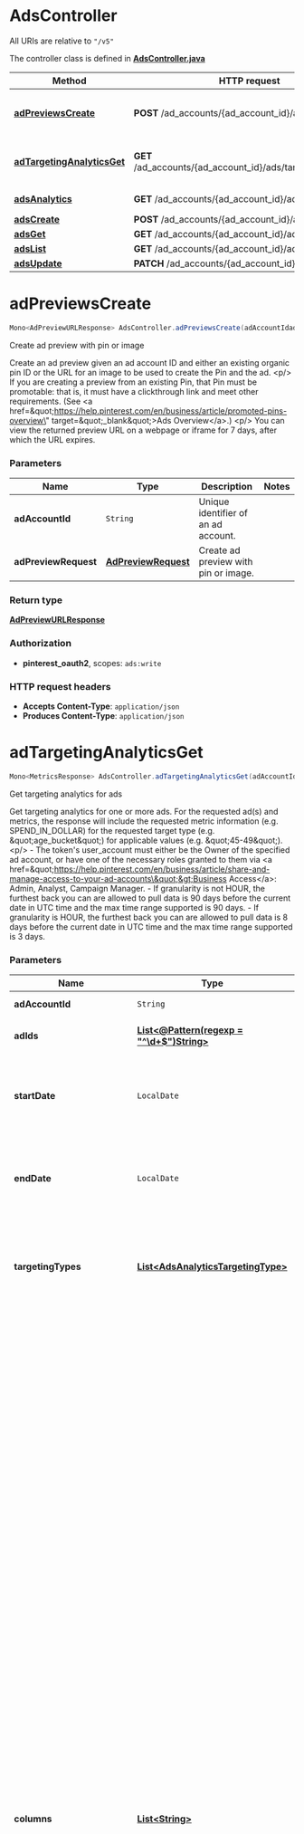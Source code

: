 # AdsController

All URIs are relative to `"/v5"`

The controller class is defined in **[AdsController.java](../../src/main/java/org/openapitools/controller/AdsController.java)**

Method | HTTP request | Description
------------- | ------------- | -------------
[**adPreviewsCreate**](#adPreviewsCreate) | **POST** /ad_accounts/{ad_account_id}/ad_previews | Create ad preview with pin or image
[**adTargetingAnalyticsGet**](#adTargetingAnalyticsGet) | **GET** /ad_accounts/{ad_account_id}/ads/targeting_analytics | Get targeting analytics for ads
[**adsAnalytics**](#adsAnalytics) | **GET** /ad_accounts/{ad_account_id}/ads/analytics | Get ad analytics
[**adsCreate**](#adsCreate) | **POST** /ad_accounts/{ad_account_id}/ads | Create ads
[**adsGet**](#adsGet) | **GET** /ad_accounts/{ad_account_id}/ads/{ad_id} | Get ad
[**adsList**](#adsList) | **GET** /ad_accounts/{ad_account_id}/ads | List ads
[**adsUpdate**](#adsUpdate) | **PATCH** /ad_accounts/{ad_account_id}/ads | Update ads

<a id="adPreviewsCreate"></a>
# **adPreviewsCreate**
```java
Mono<AdPreviewURLResponse> AdsController.adPreviewsCreate(adAccountIdadPreviewRequest)
```

Create ad preview with pin or image

Create an ad preview given an ad account ID and either an existing organic pin ID or the URL for an image to be used to create the Pin and the ad. &lt;p/&gt; If you are creating a preview from an existing Pin, that Pin must be promotable: that is, it must have a clickthrough link and meet other requirements. (See &lt;a href&#x3D;\&quot;https://help.pinterest.com/en/business/article/promoted-pins-overview\&quot; target&#x3D;\&quot;_blank\&quot;&gt;Ads Overview&lt;/a&gt;.) &lt;p/&gt; You can view the returned preview URL on a webpage or iframe for 7 days, after which the URL expires.

### Parameters
Name | Type | Description  | Notes
------------- | ------------- | ------------- | -------------
**adAccountId** | `String` | Unique identifier of an ad account. |
**adPreviewRequest** | [**AdPreviewRequest**](../../docs/models/AdPreviewRequest.md) | Create ad preview with pin or image. |

### Return type
[**AdPreviewURLResponse**](../../docs/models/AdPreviewURLResponse.md)

### Authorization
* **pinterest_oauth2**, scopes: `ads:write`

### HTTP request headers
 - **Accepts Content-Type**: `application/json`
 - **Produces Content-Type**: `application/json`

<a id="adTargetingAnalyticsGet"></a>
# **adTargetingAnalyticsGet**
```java
Mono<MetricsResponse> AdsController.adTargetingAnalyticsGet(adAccountIdadIdsstartDateendDatetargetingTypescolumnsgranularityclickWindowDaysengagementWindowDaysviewWindowDaysconversionReportTimeattributionTypes)
```

Get targeting analytics for ads

Get targeting analytics for one or more ads. For the requested ad(s) and metrics, the response will include the requested metric information (e.g. SPEND_IN_DOLLAR) for the requested target type (e.g. \&quot;age_bucket\&quot;) for applicable values (e.g. \&quot;45-49\&quot;). &lt;p/&gt; - The token&#39;s user_account must either be the Owner of the specified ad account, or have one of the necessary roles granted to them via &lt;a href&#x3D;\&quot;https://help.pinterest.com/en/business/article/share-and-manage-access-to-your-ad-accounts\&quot;&gt;Business Access&lt;/a&gt;: Admin, Analyst, Campaign Manager. - If granularity is not HOUR, the furthest back you can are allowed to pull data is 90 days before the current date in UTC time and the max time range supported is 90 days. - If granularity is HOUR, the furthest back you can are allowed to pull data is 8 days before the current date in UTC time and the max time range supported is 3 days.

### Parameters
Name | Type | Description  | Notes
------------- | ------------- | ------------- | -------------
**adAccountId** | `String` | Unique identifier of an ad account. |
**adIds** | [**List&lt;@Pattern(regexp &#x3D; &quot;^\\d+$&quot;)String&gt;**](../../docs/models/String.md) | List of Ad Ids to use to filter the results. |
**startDate** | `LocalDate` | Metric report start date (UTC). Format: YYYY-MM-DD. Cannot be more than 90 days back from today. |
**endDate** | `LocalDate` | Metric report end date (UTC). Format: YYYY-MM-DD. Cannot be more than 90 days past start_date. |
**targetingTypes** | [**List&lt;AdsAnalyticsTargetingType&gt;**](../../docs/models/AdsAnalyticsTargetingType.md) | Targeting type breakdowns for the report. The reporting per targeting type &lt;br&gt; is independent from each other. |
**columns** | [**List&lt;String&gt;**](../../docs/models/String.md) | Columns to retrieve, encoded as a comma-separated string. **NOTE**: Any metrics defined as MICRO_DOLLARS returns a value based on the advertiser profile&#39;s currency field. For USD,($1/1,000,000, or $0.000001 - one one-ten-thousandth of a cent). it&#39;s microdollars. Otherwise, it&#39;s in microunits of the advertiser&#39;s currency.&lt;br/&gt;For example, if the advertiser&#39;s currency is GBP (British pound sterling), all MICRO_DOLLARS fields will be in GBP microunits (1/1,000,000 British pound).&lt;br/&gt;If a column has no value, it may not be returned | [enum: `SPEND_IN_MICRO_DOLLAR`, `PAID_IMPRESSION`, `SPEND_IN_DOLLAR`, `CPC_IN_MICRO_DOLLAR`, `ECPC_IN_MICRO_DOLLAR`, `ECPC_IN_DOLLAR`, `CTR`, `ECTR`, `CAMPAIGN_NAME`, `PIN_ID`, `TOTAL_ENGAGEMENT`, `ENGAGEMENT_1`, `ENGAGEMENT_2`, `ECPE_IN_DOLLAR`, `ENGAGEMENT_RATE`, `EENGAGEMENT_RATE`, `ECPM_IN_MICRO_DOLLAR`, `REPIN_RATE`, `CTR_2`, `CAMPAIGN_ID`, `ADVERTISER_ID`, `AD_ACCOUNT_ID`, `PIN_PROMOTION_ID`, `AD_ID`, `AD_GROUP_ID`, `CAMPAIGN_ENTITY_STATUS`, `CAMPAIGN_OBJECTIVE_TYPE`, `CPM_IN_MICRO_DOLLAR`, `CPM_IN_DOLLAR`, `AD_GROUP_ENTITY_STATUS`, `ORDER_LINE_ID`, `ORDER_LINE_NAME`, `CLICKTHROUGH_1`, `REPIN_1`, `IMPRESSION_1`, `IMPRESSION_1_GROSS`, `CLICKTHROUGH_1_GROSS`, `OUTBOUND_CLICK_1`, `CLICKTHROUGH_2`, `REPIN_2`, `IMPRESSION_2`, `OUTBOUND_CLICK_2`, `TOTAL_CLICKTHROUGH`, `TOTAL_IMPRESSION`, `TOTAL_IMPRESSION_USER`, `TOTAL_IMPRESSION_FREQUENCY`, `COST_PER_OUTBOUND_CLICK_IN_DOLLAR`, `TOTAL_ENGAGEMENT_SIGNUP`, `TOTAL_ENGAGEMENT_CHECKOUT`, `TOTAL_ENGAGEMENT_LEAD`, `TOTAL_CLICK_SIGNUP`, `TOTAL_CLICK_CHECKOUT`, `TOTAL_CLICK_ADD_TO_CART`, `TOTAL_CLICK_LEAD`, `TOTAL_VIEW_SIGNUP`, `TOTAL_VIEW_CHECKOUT`, `TOTAL_VIEW_ADD_TO_CART`, `TOTAL_VIEW_LEAD`, `TOTAL_CONVERSIONS`, `TOTAL_ENGAGEMENT_SIGNUP_VALUE_IN_MICRO_DOLLAR`, `TOTAL_ENGAGEMENT_CHECKOUT_VALUE_IN_MICRO_DOLLAR`, `TOTAL_CLICK_SIGNUP_VALUE_IN_MICRO_DOLLAR`, `TOTAL_CLICK_CHECKOUT_VALUE_IN_MICRO_DOLLAR`, `TOTAL_VIEW_SIGNUP_VALUE_IN_MICRO_DOLLAR`, `TOTAL_VIEW_CHECKOUT_VALUE_IN_MICRO_DOLLAR`, `TOTAL_WEB_SESSIONS`, `WEB_SESSIONS_1`, `WEB_SESSIONS_2`, `CAMPAIGN_LIFETIME_SPEND_CAP`, `CAMPAIGN_DAILY_SPEND_CAP`, `TOTAL_PAGE_VISIT`, `TOTAL_SIGNUP`, `TOTAL_CHECKOUT`, `TOTAL_CUSTOM`, `TOTAL_LEAD`, `TOTAL_SIGNUP_VALUE_IN_MICRO_DOLLAR`, `TOTAL_CHECKOUT_VALUE_IN_MICRO_DOLLAR`, `TOTAL_CUSTOM_VALUE_IN_MICRO_DOLLAR`, `PAGE_VISIT_COST_PER_ACTION`, `PAGE_VISIT_ROAS`, `CHECKOUT_ROAS`, `CUSTOM_ROAS`, `VIDEO_MRC_VIEWS_1`, `VIDEO_3SEC_VIEWS_2`, `VIDEO_P100_COMPLETE_2`, `VIDEO_P0_COMBINED_2`, `VIDEO_P25_COMBINED_2`, `VIDEO_P50_COMBINED_2`, `VIDEO_P75_COMBINED_2`, `VIDEO_P95_COMBINED_2`, `VIDEO_MRC_VIEWS_2`, `VIDEO_LENGTH`, `ECPV_IN_DOLLAR`, `ECPCV_IN_DOLLAR`, `ECPCV_P95_IN_DOLLAR`, `TOTAL_VIDEO_3SEC_VIEWS`, `TOTAL_VIDEO_P100_COMPLETE`, `TOTAL_VIDEO_P0_COMBINED`, `TOTAL_VIDEO_P25_COMBINED`, `TOTAL_VIDEO_P50_COMBINED`, `TOTAL_VIDEO_P75_COMBINED`, `TOTAL_VIDEO_P95_COMBINED`, `TOTAL_VIDEO_MRC_VIEWS`, `TOTAL_VIDEO_AVG_WATCHTIME_IN_SECOND`, `TOTAL_REPIN_RATE`, `WEB_CHECKOUT_COST_PER_ACTION`, `WEB_CHECKOUT_ROAS`, `TOTAL_WEB_CHECKOUT`, `TOTAL_WEB_CHECKOUT_VALUE_IN_MICRO_DOLLAR`, `TOTAL_WEB_CLICK_CHECKOUT`, `TOTAL_WEB_CLICK_CHECKOUT_VALUE_IN_MICRO_DOLLAR`, `TOTAL_WEB_ENGAGEMENT_CHECKOUT`, `TOTAL_WEB_ENGAGEMENT_CHECKOUT_VALUE_IN_MICRO_DOLLAR`, `TOTAL_WEB_VIEW_CHECKOUT`, `TOTAL_WEB_VIEW_CHECKOUT_VALUE_IN_MICRO_DOLLAR`, `INAPP_CHECKOUT_COST_PER_ACTION`, `TOTAL_OFFLINE_CHECKOUT`, `IDEA_PIN_PRODUCT_TAG_VISIT_1`, `IDEA_PIN_PRODUCT_TAG_VISIT_2`, `TOTAL_IDEA_PIN_PRODUCT_TAG_VISIT`, `LEADS`, `COST_PER_LEAD`, `QUIZ_COMPLETED`, `QUIZ_COMPLETION_RATE`, `SHOWCASE_PIN_CLICKTHROUGH`, `SHOWCASE_SUBPAGE_CLICKTHROUGH`, `SHOWCASE_SUBPIN_CLICKTHROUGH`, `SHOWCASE_SUBPAGE_IMPRESSION`, `SHOWCASE_SUBPIN_IMPRESSION`, `SHOWCASE_SUBPAGE_SWIPE_LEFT`, `SHOWCASE_SUBPAGE_SWIPE_RIGHT`, `SHOWCASE_SUBPIN_SWIPE_LEFT`, `SHOWCASE_SUBPIN_SWIPE_RIGHT`, `SHOWCASE_SUBPAGE_REPIN`, `SHOWCASE_SUBPIN_REPIN`, `SHOWCASE_SUBPAGE_CLOSEUP`, `SHOWCASE_CARD_THUMBNAIL_SWIPE_FORWARD`, `SHOWCASE_CARD_THUMBNAIL_SWIPE_BACKWARD`, `SHOWCASE_AVERAGE_SUBPAGE_CLOSEUP_PER_SESSION`, `TOTAL_CHECKOUT_CONVERSION_RATE`, `TOTAL_VIEW_CATEGORY_CONVERSION_RATE`, `TOTAL_ADD_TO_CART_CONVERSION_RATE`, `TOTAL_SIGNUP_CONVERSION_RATE`, `TOTAL_PAGE_VISIT_CONVERSION_RATE`, `TOTAL_LEAD_CONVERSION_RATE`, `TOTAL_SEARCH_CONVERSION_RATE`, `TOTAL_WATCH_VIDEO_CONVERSION_RATE`, `TOTAL_UNKNOWN_CONVERSION_RATE`, `TOTAL_CUSTOM_CONVERSION_RATE`]
**granularity** | [**Granularity**](../../docs/models/.md) | TOTAL - metrics are aggregated over the specified date range.&lt;br&gt; DAY - metrics are broken down daily.&lt;br&gt; HOUR - metrics are broken down hourly.&lt;br&gt;WEEKLY - metrics are broken down weekly.&lt;br&gt;MONTHLY - metrics are broken down monthly | [enum: `TOTAL`, `DAY`, `HOUR`, `WEEK`, `MONTH`]
**clickWindowDays** | `Integer` | Number of days to use as the conversion attribution window for a pin click action. Applies to Pinterest Tag conversion metrics. Prior conversion tags use their defined attribution windows. If not specified, defaults to &#x60;30&#x60; days. | [optional parameter] [default to `30`] [enum: `0`, `1`, `7`, `14`, `30`, `60`]
**engagementWindowDays** | `Integer` | Number of days to use as the conversion attribution window for an engagement action. Engagements include saves, closeups, link clicks, and carousel card swipes. Applies to Pinterest Tag conversion metrics. Prior conversion tags use their defined attribution windows. If not specified, defaults to &#x60;30&#x60; days. | [optional parameter] [default to `30`] [enum: `0`, `1`, `7`, `14`, `30`, `60`]
**viewWindowDays** | `Integer` | Number of days to use as the conversion attribution window for a view action. Applies to Pinterest Tag conversion metrics. Prior conversion tags use their defined attribution windows. If not specified, defaults to &#x60;1&#x60; day. | [optional parameter] [default to `1`] [enum: `0`, `1`, `7`, `14`, `30`, `60`]
**conversionReportTime** | `String` | The date by which the conversion metrics returned from this endpoint will be reported. There are two dates associated with a conversion event: the date that the user interacted with the ad, and the date that the user completed a conversion event. | [optional parameter] [default to `TIME_OF_AD_ACTION`] [enum: `TIME_OF_AD_ACTION`, `TIME_OF_CONVERSION`]
**attributionTypes** | [**ConversionReportAttributionType**](../../docs/models/.md) | List of types of attribution for the conversion report | [optional parameter] [enum: `INDIVIDUAL`, `HOUSEHOLD`]

### Return type
[**MetricsResponse**](../../docs/models/MetricsResponse.md)

### Authorization
* **pinterest_oauth2**, scopes: `ads:read`

### HTTP request headers
 - **Accepts Content-Type**: Not defined
 - **Produces Content-Type**: `application/json`

<a id="adsAnalytics"></a>
# **adsAnalytics**
```java
Mono<List<AdsAnalyticsResponseInner>> AdsController.adsAnalytics(adAccountIdstartDateendDateadIdscolumnsgranularityclickWindowDaysengagementWindowDaysviewWindowDaysconversionReportTime)
```

Get ad analytics

Get analytics for the specified ads in the specified &lt;code&gt;ad_account_id&lt;/code&gt;, filtered by the specified options. - The token&#39;s user_account must either be the Owner of the specified ad account, or have one of the necessary roles granted to them via &lt;a href&#x3D;\&quot;https://help.pinterest.com/en/business/article/share-and-manage-access-to-your-ad-accounts\&quot;&gt;Business Access&lt;/a&gt;: Admin, Analyst, Campaign Manager. - If granularity is not HOUR, the furthest back you can are allowed to pull data is 90 days before the current date in UTC time and the max time range supported is 90 days. - If granularity is HOUR, the furthest back you can are allowed to pull data is 8 days before the current date in UTC time and the max time range supported is 3 days.

### Parameters
Name | Type | Description  | Notes
------------- | ------------- | ------------- | -------------
**adAccountId** | `String` | Unique identifier of an ad account. |
**startDate** | `LocalDate` | Metric report start date (UTC). Format: YYYY-MM-DD. Cannot be more than 90 days back from today. |
**endDate** | `LocalDate` | Metric report end date (UTC). Format: YYYY-MM-DD. Cannot be more than 90 days past start_date. |
**adIds** | [**List&lt;@Pattern(regexp &#x3D; &quot;^\\d+$&quot;)String&gt;**](../../docs/models/String.md) | List of Ad Ids to use to filter the results. |
**columns** | [**List&lt;String&gt;**](../../docs/models/String.md) | Columns to retrieve, encoded as a comma-separated string. **NOTE**: Any metrics defined as MICRO_DOLLARS returns a value based on the advertiser profile&#39;s currency field. For USD,($1/1,000,000, or $0.000001 - one one-ten-thousandth of a cent). it&#39;s microdollars. Otherwise, it&#39;s in microunits of the advertiser&#39;s currency.&lt;br/&gt;For example, if the advertiser&#39;s currency is GBP (British pound sterling), all MICRO_DOLLARS fields will be in GBP microunits (1/1,000,000 British pound).&lt;br/&gt;If a column has no value, it may not be returned | [enum: `SPEND_IN_MICRO_DOLLAR`, `PAID_IMPRESSION`, `SPEND_IN_DOLLAR`, `CPC_IN_MICRO_DOLLAR`, `ECPC_IN_MICRO_DOLLAR`, `ECPC_IN_DOLLAR`, `CTR`, `ECTR`, `CAMPAIGN_NAME`, `PIN_ID`, `TOTAL_ENGAGEMENT`, `ENGAGEMENT_1`, `ENGAGEMENT_2`, `ECPE_IN_DOLLAR`, `ENGAGEMENT_RATE`, `EENGAGEMENT_RATE`, `ECPM_IN_MICRO_DOLLAR`, `REPIN_RATE`, `CTR_2`, `CAMPAIGN_ID`, `ADVERTISER_ID`, `AD_ACCOUNT_ID`, `PIN_PROMOTION_ID`, `AD_ID`, `AD_GROUP_ID`, `CAMPAIGN_ENTITY_STATUS`, `CAMPAIGN_OBJECTIVE_TYPE`, `CPM_IN_MICRO_DOLLAR`, `CPM_IN_DOLLAR`, `AD_GROUP_ENTITY_STATUS`, `ORDER_LINE_ID`, `ORDER_LINE_NAME`, `CLICKTHROUGH_1`, `REPIN_1`, `IMPRESSION_1`, `IMPRESSION_1_GROSS`, `CLICKTHROUGH_1_GROSS`, `OUTBOUND_CLICK_1`, `CLICKTHROUGH_2`, `REPIN_2`, `IMPRESSION_2`, `OUTBOUND_CLICK_2`, `TOTAL_CLICKTHROUGH`, `TOTAL_IMPRESSION`, `TOTAL_IMPRESSION_USER`, `TOTAL_IMPRESSION_FREQUENCY`, `COST_PER_OUTBOUND_CLICK_IN_DOLLAR`, `TOTAL_ENGAGEMENT_SIGNUP`, `TOTAL_ENGAGEMENT_CHECKOUT`, `TOTAL_ENGAGEMENT_LEAD`, `TOTAL_CLICK_SIGNUP`, `TOTAL_CLICK_CHECKOUT`, `TOTAL_CLICK_ADD_TO_CART`, `TOTAL_CLICK_LEAD`, `TOTAL_VIEW_SIGNUP`, `TOTAL_VIEW_CHECKOUT`, `TOTAL_VIEW_ADD_TO_CART`, `TOTAL_VIEW_LEAD`, `TOTAL_CONVERSIONS`, `TOTAL_ENGAGEMENT_SIGNUP_VALUE_IN_MICRO_DOLLAR`, `TOTAL_ENGAGEMENT_CHECKOUT_VALUE_IN_MICRO_DOLLAR`, `TOTAL_CLICK_SIGNUP_VALUE_IN_MICRO_DOLLAR`, `TOTAL_CLICK_CHECKOUT_VALUE_IN_MICRO_DOLLAR`, `TOTAL_VIEW_SIGNUP_VALUE_IN_MICRO_DOLLAR`, `TOTAL_VIEW_CHECKOUT_VALUE_IN_MICRO_DOLLAR`, `TOTAL_WEB_SESSIONS`, `WEB_SESSIONS_1`, `WEB_SESSIONS_2`, `CAMPAIGN_LIFETIME_SPEND_CAP`, `CAMPAIGN_DAILY_SPEND_CAP`, `TOTAL_PAGE_VISIT`, `TOTAL_SIGNUP`, `TOTAL_CHECKOUT`, `TOTAL_CUSTOM`, `TOTAL_LEAD`, `TOTAL_SIGNUP_VALUE_IN_MICRO_DOLLAR`, `TOTAL_CHECKOUT_VALUE_IN_MICRO_DOLLAR`, `TOTAL_CUSTOM_VALUE_IN_MICRO_DOLLAR`, `PAGE_VISIT_COST_PER_ACTION`, `PAGE_VISIT_ROAS`, `CHECKOUT_ROAS`, `CUSTOM_ROAS`, `VIDEO_MRC_VIEWS_1`, `VIDEO_3SEC_VIEWS_2`, `VIDEO_P100_COMPLETE_2`, `VIDEO_P0_COMBINED_2`, `VIDEO_P25_COMBINED_2`, `VIDEO_P50_COMBINED_2`, `VIDEO_P75_COMBINED_2`, `VIDEO_P95_COMBINED_2`, `VIDEO_MRC_VIEWS_2`, `VIDEO_LENGTH`, `ECPV_IN_DOLLAR`, `ECPCV_IN_DOLLAR`, `ECPCV_P95_IN_DOLLAR`, `TOTAL_VIDEO_3SEC_VIEWS`, `TOTAL_VIDEO_P100_COMPLETE`, `TOTAL_VIDEO_P0_COMBINED`, `TOTAL_VIDEO_P25_COMBINED`, `TOTAL_VIDEO_P50_COMBINED`, `TOTAL_VIDEO_P75_COMBINED`, `TOTAL_VIDEO_P95_COMBINED`, `TOTAL_VIDEO_MRC_VIEWS`, `TOTAL_VIDEO_AVG_WATCHTIME_IN_SECOND`, `TOTAL_REPIN_RATE`, `WEB_CHECKOUT_COST_PER_ACTION`, `WEB_CHECKOUT_ROAS`, `TOTAL_WEB_CHECKOUT`, `TOTAL_WEB_CHECKOUT_VALUE_IN_MICRO_DOLLAR`, `TOTAL_WEB_CLICK_CHECKOUT`, `TOTAL_WEB_CLICK_CHECKOUT_VALUE_IN_MICRO_DOLLAR`, `TOTAL_WEB_ENGAGEMENT_CHECKOUT`, `TOTAL_WEB_ENGAGEMENT_CHECKOUT_VALUE_IN_MICRO_DOLLAR`, `TOTAL_WEB_VIEW_CHECKOUT`, `TOTAL_WEB_VIEW_CHECKOUT_VALUE_IN_MICRO_DOLLAR`, `INAPP_CHECKOUT_COST_PER_ACTION`, `TOTAL_OFFLINE_CHECKOUT`, `IDEA_PIN_PRODUCT_TAG_VISIT_1`, `IDEA_PIN_PRODUCT_TAG_VISIT_2`, `TOTAL_IDEA_PIN_PRODUCT_TAG_VISIT`, `LEADS`, `COST_PER_LEAD`, `QUIZ_COMPLETED`, `QUIZ_COMPLETION_RATE`, `SHOWCASE_PIN_CLICKTHROUGH`, `SHOWCASE_SUBPAGE_CLICKTHROUGH`, `SHOWCASE_SUBPIN_CLICKTHROUGH`, `SHOWCASE_SUBPAGE_IMPRESSION`, `SHOWCASE_SUBPIN_IMPRESSION`, `SHOWCASE_SUBPAGE_SWIPE_LEFT`, `SHOWCASE_SUBPAGE_SWIPE_RIGHT`, `SHOWCASE_SUBPIN_SWIPE_LEFT`, `SHOWCASE_SUBPIN_SWIPE_RIGHT`, `SHOWCASE_SUBPAGE_REPIN`, `SHOWCASE_SUBPIN_REPIN`, `SHOWCASE_SUBPAGE_CLOSEUP`, `SHOWCASE_CARD_THUMBNAIL_SWIPE_FORWARD`, `SHOWCASE_CARD_THUMBNAIL_SWIPE_BACKWARD`, `SHOWCASE_AVERAGE_SUBPAGE_CLOSEUP_PER_SESSION`, `TOTAL_CHECKOUT_CONVERSION_RATE`, `TOTAL_VIEW_CATEGORY_CONVERSION_RATE`, `TOTAL_ADD_TO_CART_CONVERSION_RATE`, `TOTAL_SIGNUP_CONVERSION_RATE`, `TOTAL_PAGE_VISIT_CONVERSION_RATE`, `TOTAL_LEAD_CONVERSION_RATE`, `TOTAL_SEARCH_CONVERSION_RATE`, `TOTAL_WATCH_VIDEO_CONVERSION_RATE`, `TOTAL_UNKNOWN_CONVERSION_RATE`, `TOTAL_CUSTOM_CONVERSION_RATE`]
**granularity** | [**Granularity**](../../docs/models/.md) | TOTAL - metrics are aggregated over the specified date range.&lt;br&gt; DAY - metrics are broken down daily.&lt;br&gt; HOUR - metrics are broken down hourly.&lt;br&gt;WEEKLY - metrics are broken down weekly.&lt;br&gt;MONTHLY - metrics are broken down monthly | [enum: `TOTAL`, `DAY`, `HOUR`, `WEEK`, `MONTH`]
**clickWindowDays** | `Integer` | Number of days to use as the conversion attribution window for a pin click action. Applies to Pinterest Tag conversion metrics. Prior conversion tags use their defined attribution windows. If not specified, defaults to &#x60;30&#x60; days. | [optional parameter] [default to `30`] [enum: `0`, `1`, `7`, `14`, `30`, `60`]
**engagementWindowDays** | `Integer` | Number of days to use as the conversion attribution window for an engagement action. Engagements include saves, closeups, link clicks, and carousel card swipes. Applies to Pinterest Tag conversion metrics. Prior conversion tags use their defined attribution windows. If not specified, defaults to &#x60;30&#x60; days. | [optional parameter] [default to `30`] [enum: `0`, `1`, `7`, `14`, `30`, `60`]
**viewWindowDays** | `Integer` | Number of days to use as the conversion attribution window for a view action. Applies to Pinterest Tag conversion metrics. Prior conversion tags use their defined attribution windows. If not specified, defaults to &#x60;1&#x60; day. | [optional parameter] [default to `1`] [enum: `0`, `1`, `7`, `14`, `30`, `60`]
**conversionReportTime** | `String` | The date by which the conversion metrics returned from this endpoint will be reported. There are two dates associated with a conversion event: the date that the user interacted with the ad, and the date that the user completed a conversion event. | [optional parameter] [default to `TIME_OF_AD_ACTION`] [enum: `TIME_OF_AD_ACTION`, `TIME_OF_CONVERSION`]

### Return type
[**List&lt;AdsAnalyticsResponseInner&gt;**](../../docs/models/AdsAnalyticsResponseInner.md)

### Authorization
* **pinterest_oauth2**, scopes: `ads:read`

### HTTP request headers
 - **Accepts Content-Type**: Not defined
 - **Produces Content-Type**: `application/json`

<a id="adsCreate"></a>
# **adsCreate**
```java
Mono<AdArrayResponse> AdsController.adsCreate(adAccountIdadCreateRequest)
```

Create ads

Create multiple new ads. Request must contain ad_group_id, creative_type, and the source Pin pin_id.

### Parameters
Name | Type | Description  | Notes
------------- | ------------- | ------------- | -------------
**adAccountId** | `String` | Unique identifier of an ad account. |
**adCreateRequest** | [**List&lt;AdCreateRequest&gt;**](../../docs/models/AdCreateRequest.md) | List of ads to create, size limit [1, 30]. |

### Return type
[**AdArrayResponse**](../../docs/models/AdArrayResponse.md)

### Authorization
* **pinterest_oauth2**, scopes: `ads:write`

### HTTP request headers
 - **Accepts Content-Type**: `application/json`
 - **Produces Content-Type**: `application/json`

<a id="adsGet"></a>
# **adsGet**
```java
Mono<AdResponse> AdsController.adsGet(adAccountIdadId)
```

Get ad

Get a specific ad given the ad ID. If your pin is rejected, rejected_reasons will contain additional information from the Ad Review process. For more information about our policies and rejection reasons see the &lt;a href&#x3D;\&quot;https://www.pinterest.com/_/_/policy/advertising-guidelines/\&quot; target&#x3D;\&quot;_blank\&quot;&gt;Pinterest advertising standards&lt;/a&gt;.

### Parameters
Name | Type | Description  | Notes
------------- | ------------- | ------------- | -------------
**adAccountId** | `String` | Unique identifier of an ad account. |
**adId** | `String` | Unique identifier of an ad. |

### Return type
[**AdResponse**](../../docs/models/AdResponse.md)

### Authorization
* **pinterest_oauth2**, scopes: `ads:read`

### HTTP request headers
 - **Accepts Content-Type**: Not defined
 - **Produces Content-Type**: `application/json`

<a id="adsList"></a>
# **adsList**
```java
Mono<AdsList200Response> AdsController.adsList(adAccountIdcampaignIdsadGroupIdsadIdsentityStatusespageSizeorderbookmark)
```

List ads

List ads that meet the filters provided:   - Listed campaign ids or ad group ids or ad ids   - Listed entity statuses &lt;p/&gt; If no filter is provided, all ads in the ad account are returned. &lt;p/&gt; &lt;strong&gt;Note:&lt;/strong&gt;&lt;p/&gt; Provide only campaign_id or ad_group_id or ad_id. Do not provide more than one type. &lt;p/&gt; Review status is provided for each ad; if review_status is REJECTED, the rejected_reasons field will contain additional information. For more, see &lt;a href&#x3D;\&quot;https://policy.pinterest.com/en/advertising-guidelines\&quot;&gt;Pinterest advertising standards&lt;/a&gt;.

### Parameters
Name | Type | Description  | Notes
------------- | ------------- | ------------- | -------------
**adAccountId** | `String` | Unique identifier of an ad account. |
**campaignIds** | [**List&lt;@Pattern(regexp &#x3D; &quot;^\\d+$&quot;)@Size(max &#x3D; 18)String&gt;**](../../docs/models/String.md) | List of Campaign Ids to use to filter the results. | [optional parameter]
**adGroupIds** | [**List&lt;@Pattern(regexp &#x3D; &quot;^\\d+$&quot;)String&gt;**](../../docs/models/String.md) | List of Ad group Ids to use to filter the results. | [optional parameter]
**adIds** | [**List&lt;@Pattern(regexp &#x3D; &quot;^\\d+$&quot;)String&gt;**](../../docs/models/String.md) | List of Ad Ids to use to filter the results. | [optional parameter]
**entityStatuses** | [**List&lt;String&gt;**](../../docs/models/String.md) | Entity status | [optional parameter] [default to `ACTIVE,PAUSED`] [enum: `ACTIVE`, `PAUSED`, `ARCHIVED`, `DRAFT`, `DELETED_DRAFT`]
**pageSize** | `Integer` | Maximum number of items to include in a single page of the response. See documentation on &lt;a href&#x3D;&#39;/docs/getting-started/pagination/&#39;&gt;Pagination&lt;/a&gt; for more information. | [optional parameter] [default to `25`]
**order** | `String` | The order in which to sort the items returned: “ASCENDING” or “DESCENDING” by ID. Note that higher-value IDs are associated with more-recently added items. | [optional parameter] [enum: `ASCENDING`, `DESCENDING`]
**bookmark** | `String` | Cursor used to fetch the next page of items | [optional parameter]

### Return type
[**AdsList200Response**](../../docs/models/AdsList200Response.md)

### Authorization
* **pinterest_oauth2**, scopes: `ads:read`

### HTTP request headers
 - **Accepts Content-Type**: Not defined
 - **Produces Content-Type**: `application/json`

<a id="adsUpdate"></a>
# **adsUpdate**
```java
Mono<AdArrayResponse> AdsController.adsUpdate(adAccountIdadUpdateRequest)
```

Update ads

Update multiple existing ads

### Parameters
Name | Type | Description  | Notes
------------- | ------------- | ------------- | -------------
**adAccountId** | `String` | Unique identifier of an ad account. |
**adUpdateRequest** | [**List&lt;AdUpdateRequest&gt;**](../../docs/models/AdUpdateRequest.md) | List of ads to update, size limit [1, 30] |

### Return type
[**AdArrayResponse**](../../docs/models/AdArrayResponse.md)

### Authorization
* **pinterest_oauth2**, scopes: `ads:write`

### HTTP request headers
 - **Accepts Content-Type**: `application/json`
 - **Produces Content-Type**: `application/json`


